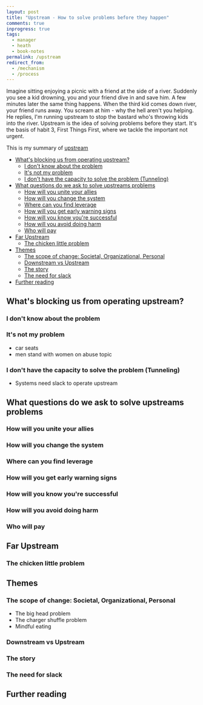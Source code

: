 ```yaml
---
layout: post
title: "Upstream - How to solve problems before they happen"
comments: true
inprogress: true
tags:
  - manager
  - heath
  - book-notes
permalink: /upstream
redirect_from:
  - /mechanism
  - /process
---
```


Imagine sitting enjoying a picnic with a friend at the side of a river. Suddenly you see a kid drowning, you and your friend dive in and save him. A few minutes later the same thing happens. When the third kid comes down river, your friend runs away. You scream at him - why the hell aren't you helping. He replies, I'm running upstream to stop the bastard who's throwing kids into the river. Upstream is the idea of solving problems before they start. It's the basis of habit 3, First Things First, where we tackle the important not urgent.

This is my summary of [upstream](https://www.amazon.com/Upstream-Quest-Problems-Before-Happen/dp/1982134720)

<!-- prettier-ignore-start -->
<!-- vim-markdown-toc-start -->

- [What's blocking us from operating upstream?](#whats-blocking-us-from-operating-upstream)
    - [I don't know about the problem](#i-dont-know-about-the-problem)
    - [It's not my problem](#its-not-my-problem)
    - [I don't have the capacity to solve the problem (Tunneling)](#i-dont-have-the-capacity-to-solve-the-problem-tunneling)
- [What questions do we ask to solve upstreams problems](#what-questions-do-we-ask-to-solve-upstreams-problems)
    - [How will you unite your allies](#how-will-you-unite-your-allies)
    - [How will you change the system](#how-will-you-change-the-system)
    - [Where can you find leverage](#where-can-you-find-leverage)
    - [How will you get early warning signs](#how-will-you-get-early-warning-signs)
    - [How will you know you're successful](#how-will-you-know-your-successful)
    - [How will you avoid doing harm](#how-will-you-avoid-doing-harm)
    - [Who will pay](#who-will-pay)
- [Far Upstream](#far-upstream)
    - [The chicken little problem](#the-chicken-little-problem)
- [Themes](#themes)
    - [The scope of change: Societal, Organizational, Personal](#the-scope-of-change-societal-organizational-personal)
    - [Downstream vs Upstream](#downstream-vs-upstream)
    - [The story](#the-story)
    - [The need for slack](#the-need-for-slack)
- [Further reading](#further-reading)

<!-- vim-markdown-toc-end -->
<!-- prettier-ignore-end -->

## What's blocking us from operating upstream?

### I don't know about the problem

### It's not my problem

- car seats
- men stand with women on abuse topic

### I don't have the capacity to solve the problem (Tunneling)

- Systems need slack to operate upstream

## What questions do we ask to solve upstreams problems

### How will you unite your allies

### How will you change the system

### Where can you find leverage

### How will you get early warning signs

### How will you know you're successful

### How will you avoid doing harm

### Who will pay

## Far Upstream

### The chicken little problem

## Themes

### The scope of change: Societal, Organizational, Personal

- The big head problem
- The charger shuffle problem
- Mindful eating

### Downstream vs Upstream

### The story

### The need for slack

## Further reading
